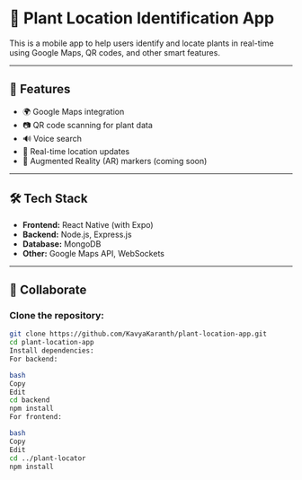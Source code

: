 # 🌿 Plant Location Identification App

This is a mobile app to help users identify and locate plants in real-time using Google Maps, QR codes, and other smart features.

---

## 🚀 Features

- 🌍 Google Maps integration
- 📷 QR code scanning for plant data
- 🔊 Voice search
- 📡 Real-time location updates
- 🧠 Augmented Reality (AR) markers (coming soon)

---

## 🛠️ Tech Stack

- **Frontend:** React Native (with Expo)
- **Backend:** Node.js, Express.js
- **Database:** MongoDB
- **Other:** Google Maps API, WebSockets

---

## 🤝 Collaborate

### Clone the repository:

```bash
git clone https://github.com/KavyaKaranth/plant-location-app.git
cd plant-location-app
Install dependencies:
For backend:

bash
Copy
Edit
cd backend
npm install
For frontend:

bash
Copy
Edit
cd ../plant-locator
npm install
